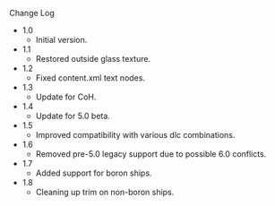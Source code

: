 
Change Log

* 1.0
  - Initial version.
* 1.1
  - Restored outside glass texture.
* 1.2
  - Fixed content.xml text nodes.
* 1.3
  - Update for CoH.
* 1.4
  - Update for 5.0 beta.
* 1.5
  - Improved compatibility with various dlc combinations.
* 1.6
  - Removed pre-5.0 legacy support due to possible 6.0 conflicts.
* 1.7
  - Added support for boron ships.
* 1.8
  - Cleaning up trim on non-boron ships.